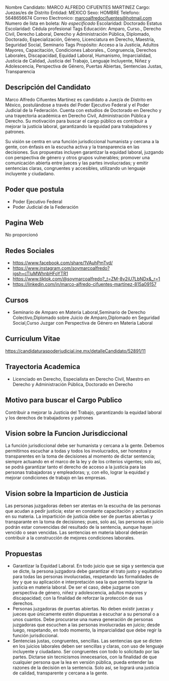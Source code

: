 Nombre Candidato: MARCO ALFREDO CIFUENTES MARTINEZ
Cargo: Juezas/es de Distrito
Entidad: MEXICO
Sexo: HOMBRE
Telefono: 5648656674
Correo Electronico: marcoalfredocifuentes@hotmail.com
Numero de lista en boleta: *No especificado*
Escolaridad: Doctorado
Estatus Escolaridad: Cédula profesional
Tags Educación: Amparo, Curso., Derecho Civil, Derecho Laboral, Derecho y Administración Pública, Diplomado, Doctorado, Especialización, Género, Licenciatura en Derecho, Maestría, Seguridad Social, Seminario
Tags Propósito: Acceso a la Justicia, Adultos Mayores, Capacitación, Condiciones Laborales., Congruencia, Derechos Laborales, Discapacidad, Equidad Laboral, Humanismo, Imparcialidad, Justicia de Calidad, Justicia del Trabajo, Lenguaje Incluyente, Niñez y Adolescencia, Perspectiva de Género, Puertas Abiertas, Sentencias Justas, Transparencia


## Descripción del Candidato 

Marco Alfredo Cifuentes Martínez es candidato a Juez/a de Distrito en México, postulándose a través del Poder Ejecutivo Federal y el Poder Judicial de la Federación. Cuenta con estudios de Doctorado en Derecho y una trayectoria académica en Derecho Civil, Administración Pública y Derecho. Su motivación para buscar el cargo público es contribuir a mejorar la justicia laboral, garantizando la equidad para trabajadores y patrones.

Su visión se centra en una función jurisdiccional humanista y cercana a la gente, con énfasis en la escucha activa y la transparencia en las decisiones.  Sus propuestas incluyen garantizar la equidad laboral, juzgando con perspectiva de género y otros grupos vulnerables; promover una comunicación abierta entre jueces y las partes involucradas; y emitir sentencias claras, congruentes y accesibles, utilizando un lenguaje incluyente y ciudadano.


## Poder que postula

- Poder Ejecutivo Federal
- Poder Judicial de la Federación


## Pagina Web

No proporcionó


## Redes Sociales

- https://www.facebook.com/share/1VAuhPmTvd/
- https://www.instagram.com/soymarcoalfredo?igsh=cTluMWhnbHFoYTR1
- https://www.tiktok.com/@soymarcoalfredo?_t=ZM-8v2jU7LbNDx&_r=1
- https://linkedin.com/in/marco-alfredo-cifuentes-martínez-815a09157


## Cursos

- Seminario de Amparo en Materia Laboral,Seminario de Derecho Colectivo,Diplomado sobre Juicio de Amparo,Diplomado en Seguridad Social,Curso Juzgar con Perspectiva de Género en Materia Laboral


## Curriculum Vitae

https://candidaturaspoderjudicial.ine.mx/detalleCandidato/52891/11


## Trayectoria Academica

- Licenciado en Derecho, Especialista en Derecho Civil, Maestro en Derecho y Administración Pública, Doctorado en Derecho


## Motivo para buscar el Cargo Publico

Contribuir a mejorar la Justicia del Trabajo, garantizando la equidad laboral y los derechos de trabajadores y patrones


## Vision sobre la Funcion Jurisdiccional

La función jurisdiccional debe ser humanista y cercana a la gente. Debemos permitirnos escuchar a todas y todos los involucrados, ser honestos y transparentes en la toma de decisiones al momento de dictar sentencia; siempre actuando en el marco de la ley y de los criterios vigentes; solo así, se podrá garantizar tanto el derecho de acceso a la justicia para las personas trabajadoras y empleadoras; y, con ello, lograr la equidad y mejorar condiciones de trabajo en las empresas.


## Vision sobre la Imparticion de Justicia

Las personas juzgadoras deben ser atentas en la escucha de las personas que acudan a pedir justicia; estar en constante capacitación y actualización en su materia. La impartición de justicia debe ser de puertas abiertas y transparante en la toma de decisiones; pues, solo así, las personas en juicio podrán estar convencidas del resultado de la sentencia, aunque hayan vencido o sean vencidas. Las sentencias en materia laboral deberán contribuir a la construcción de mejores condiciones laborales.


## Propuestas

- Garantizar la Equidad Laboral. En todo juicio que se siga y sentencia que se dicte, la persona juzgadora debe garantizar el trato justo y equitativo para todas las personas involucradas, respetando las formalidades de ley y que su aplicación e interpretación sea la que permita lograr la justicia en materia laboral. De ser el caso, debe juzgarse con perspectiva de género, niñez y adolescencia, adultos mayores y discapacidad; con la finalidad de reforzar la protección de sus derechos.
- Personas juzgadoras de puertas abiertas. No deben existir juezas y jueces que únicamente estén dispuestas a escuchar a su personal o a unos cuantos. Debe procurarse una nueva generación de personas juzgadoras que escuchen a las personas involucradas en juicio; desde luego, respetando, en todo momento, la imparcialidad que debe regir la función jurisdiccional.
- Sentencias justas, congruentes, sencillas. Las sentencias que se dicten en los juicios laborales deben ser sencillas y claras, con uso de lenguaje incluyente y ciudadano. Ser congruentes con todo lo solicitado por las partes. Dictarse sin tecnicismos innecesarios, con la finalidad de que cualquier persona que la lea en versión pública, pueda entender las razones de la decisión en la sentencia. Solo así, se logrará una justicia de calidad, transparente y cercana a la gente.

